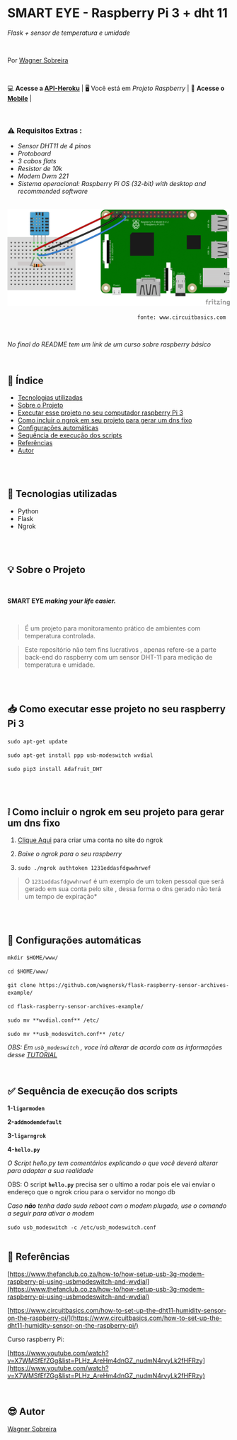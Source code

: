 # SMART EYE - Raspberry Pi 3 + dht 11

*Flask + sensor de temperatura e umidade*

<br>

 Por [Wagner Sobreira](https://www.linkedin.com/in/wagner-sobreira-395b66167/)

<br>


💻 **Acesse a [API-Heroku](https://github.com/wagnersk/smart-eye-api-heroku)** | 
🖥  Você está em *Projeto Raspberry* |
📱 **Acesse o [Mobile](https://github.com/wagnersk/smart-eye-mobile)** |

<br>

### ⚠️  Requisitos Extras :

- *Sensor DHT11 de 4 pinos*
- *Protoboard*
- *3 cabos flats*
- *Resistor de 10k*
- *Modem Dwm 221*
- *Sistema operacional:  Raspberry Pi OS (32-bit) with desktop and recommended software*
<br>
  
  
<img src="/image/dht11circuit.png" >


                                             fonte: www.circuitbasics.com
                                             
<br>
                                  

*No final do README tem um *link de um curso sobre raspberry básico**

<br>



## 📑 Índice

- [Tecnologias utilizadas](#-tecnologias-utilizadas)
- [Sobre o Projeto](#-sobre-o-projeto)
- [Executar esse projeto no seu computador raspberry Pi 3](#-como-executar-esse-projeto-no-seu-raspberry-pi-3)
- [Como incluir o ngrok em seu projeto para gerar um dns fixo](#-como-incluir-o-ngrok-em-seu-projeto-para-gerar-um-dns-fixo)
- [Configurações automáticas](#-configuraçoes-automaticas)
- [Sequência de execução dos scripts](#-sequecia-de-execuçao-dos-scripts)
- [Referências](#-referências)
- [Autor](#%EF%B8%8F-autor)


<br><br>


## 🚀 Tecnologias utilizadas

- Python
- Flask
- Ngrok


<br><br>


## 💡 Sobre o Projeto

<br>

**SMART EYE  _making your life easier._**

<br>

> É um projeto para monitoramento prático de ambientes com temperatura controlada.<br>

> Este repositório não tem fins lucrativos , apenas refere-se a parte back-end do raspberry com um sensor DHT-11 para medição de temperatura e umidade.

<br><br>


## 📥 Como executar esse projeto no seu raspberry Pi 3


`sudo apt-get update `

`sudo apt-get install ppp usb-modeswitch wvdial`

`sudo pip3 install Adafruit_DHT`  

<br><br>

## :grey_exclamation: Como incluir o ngrok em seu projeto para gerar um dns fixo

1. [Clique Aqui](https://ngrok.com/) para criar uma conta no site do ngrok

2. *Baixe o ngrok para o seu raspberry*

3. `sudo ./ngrok authtoken 1231eddasfdgwwhrwef`

> O `1231eddasfdgwwhrwef` é um exemplo de um token pessoal que será gerado em sua conta pelo site , dessa forma o dns gerado não terá um tempo de expiração*

<br><br>

## 🤔️ Configurações automáticas

`mkdir $HOME/www/`

`cd $HOME/www/`

`git clone https://github.com/wagnersk/flask-raspberry-sensor-archives-example/`

`cd flask-raspberry-sensor-archives-example/`

`sudo mv **wvdial.conf** /etc/`

`sudo mv **usb_modeswitch.conf** /etc/`

*OBS: Em `usb_modeswitch` , voce irá alterar de acordo com as informações desse [TUTORIAL](https://www.thefanclub.co.za/how-to/how-setup-usb-3g-modem-raspberry-pi-using-usbmodeswitch-and-wvdial)*

<br>

## ✅️ Sequência de execução dos scripts 

**1-`ligarmoden`** 

**2-`addmodemdefault`** 

**3-`ligarngrok`**

**4-`hello.py`**

*O Script hello.py tem comentários explicando o que você deverá alterar para adaptar a sua realidade*

OBS: O script **`hello.py`** precisa ser o ultimo a rodar pois ele vai enviar o endereço que o ngrok criou para o servidor no mongo db 
<br>

*Caso **não** tenha dado sudo reboot com o modem plugado, use o comando a seguir para ativar o modem*

`sudo usb_modeswitch -c /etc/usb_modeswitch.conf `
<br><br>

## 📕 Referências

[https://www.thefanclub.co.za/how-to/how-setup-usb-3g-modem-raspberry-pi-using-usbmodeswitch-and-wvdial](https://www.thefanclub.co.za/how-to/how-setup-usb-3g-modem-raspberry-pi-using-usbmodeswitch-and-wvdial)

[https://www.circuitbasics.com/how-to-set-up-the-dht11-humidity-sensor-on-the-raspberry-pi/](https://www.circuitbasics.com/how-to-set-up-the-dht11-humidity-sensor-on-the-raspberry-pi/)

Curso raspberry Pi:

[https://www.youtube.com/watch?v=X7WMSfEfZGg&list=PLHz_AreHm4dnGZ_nudmN4rvyLk2fHFRzy](https://www.youtube.com/watch?v=X7WMSfEfZGg&list=PLHz_AreHm4dnGZ_nudmN4rvyLk2fHFRzy)

<br>

## 😎️ Autor

[Wagner Sobreira](https://www.linkedin.com/in/wagner-sobreira-395b66167/)
